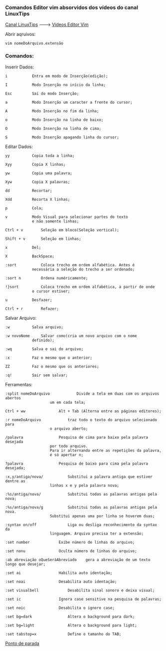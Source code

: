 ### Comandos Editor vim absorvidos dos vídeos do canal LinuxTips

[Canal LinuxTips](https://www.youtube.com/channel/UCJnKVGmXRXrH49Tvrx5X0Sw) ---> [Vídeos Editor Vim](https://www.youtube.com/watch?v=TxSulvPxqic&list=PLf-O3X2-mxDnp9OpR8ZfbiRdq9CFPN5RE)

Abrir aqruivos:

	vim nomeDoArquivo.extensão


### Comandos:

Inserir Dados:

	i			Entra em modo de Inserção(edição);

	I			Modo Inserção no início da linha;

	Esc			Sai do modo Inserção;

	a			Modo Inserção um caracter a frente do cursor;

	A			Modo Inserção no fim da linha;

	o			Modo Inserção na linha de baixo;

	O			Modo Inserção na linha de cima;

	S			Modo Inserção apagando linha do cursor;

Editar Dados:

	yy			Copia toda a linha;
                                  
	Xyy			Copia X linhas;

	yw			Copia uma palavra;

	Xyw			Copia X palavras;
                                  
	dd			Recortar;
                                  
	Xdd			Recorta X linhas;
                                  
	p			Cola;
                                  
	v			Modo Visual para selecionar partes do texto
		 		e não somente linhas;

	Ctrl + v		Seleção em bloco(Seleção vertical);
	
	Shift + v		Seleção em linhas;

	x			Del;

	X			BackSpace;

	:sort			Coloca trecho em ordem alfabética. Antes é 
				necessária a seleção do trecho a ser ordenado;

	:sort n			Ordena numéricamente;

	!}sort			Coloca trecho em ordem alfabética, a partir de onde
				o cursor estiver;
	
	u			Desfazer;

	Ctrl + r		Refazer;


Salvar Arquivo:

	:w			Salva arquivo;

	:w novoNome		Salvar como(cria um novo arquivo com o nome
				definido);

	:wq			Salva e sai do arquivo;

	:x			Faz o mesmo que o anterior;

	ZZ			Faz o mesmo que os anteriores;

	:q!			Sair sem salvar;


Ferramentas:

	:split nomeDoArquivo			Divide a tela em duas com os arquivos abertos
						um em cada tela;

	Ctrl + ww				Alt + Tab (Alterna entre as páginas editores);
	
	:r nomeDoArquivo			traz todo o texto do arquivo selecionado para
						o arquivo aberto;
	
	/palavra				Pesquisa de cima para baixo pela palavra desejada
						por todo arquivo.
						Para ir alternando entre as repetições da palavra,
						é só apertar n;
	
	?palavra				Pesquisa de baixo para cima pela palavra desejada;

	:x,y/antiga/nova/			Substitui a palavra antiga que estiver dentre as
						linhas x e y pela palavra nova;

	:%s/antiga/nova/			Substitui todas as palavras antigas pela nova;

	:%s/antiga/nova/g			Substitui todas as palavras antigas pela nova.
						Substitui apenas uma por linha se hoverem duas;
	
	:syntax on/off				Liga ou desliga reconhecimento da syntax da 
						linguagem. Arquivo precisa ter a extensão;

	:set number				Exibe número de linhas do arquivo;

	:set nonu				Oculta número de linhas do arquivo;

	:ab abreviação oQueSeráAbreviado	gera a abreviação de um texto longo que desejar;

	:set ai					Habilita auto identação;

	:set noai				Desabilita auto identação;
	
	:set visualbell				Desabilita sinal sonoro e deixa visual;

	:set ic					Ignora case sensitive na pesquisa de palavras;

	:set noic				Desabilita o ignore case;

	:set bg=dark				Altera o background para dark;

	:set bg=light				Altera o background para light;

	:set tabstop=x				Define o tamanho do TAB;




[Ponto de parada](https://youtu.be/_hJkHTmedEk?t=33)







